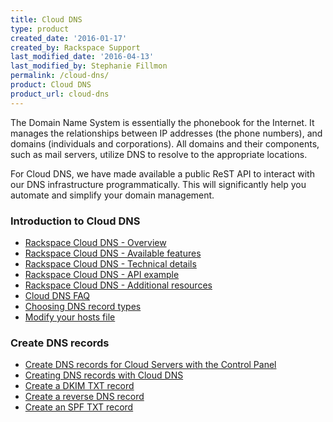 ```yaml
---
title: Cloud DNS
type: product
created_date: '2016-01-17'
created_by: Rackspace Support
last_modified_date: '2016-04-13'
last_modified_by: Stephanie Fillmon
permalink: /cloud-dns/
product: Cloud DNS
product_url: cloud-dns
---
```


The Domain Name System is essentially the phonebook for the Internet. It manages the relationships between IP addresses (the phone numbers), and domains (individuals and corporations). All domains and their components, such as mail servers, utilize DNS to resolve to the appropriate locations.

For Cloud DNS, we have made available a public ReST API to interact with our DNS infrastructure programmatically. This will significantly help you automate and simplify your domain management.

### Introduction to Cloud DNS

- [Rackspace Cloud DNS - Overview](/how-to/rackspace-cloud-dns-overview)
- [Rackspace Cloud DNS - Available features](/how-to/rackspace-cloud-dns-available-features)
- [Rackspace Cloud DNS - Technical details](/how-to/rackspace-cloud-dns-technical-details)
- [Rackspace Cloud DNS - API example](/how-to/rackspace-cloud-dns-api-example)
- [Rackspace Cloud DNS - Additional resources](/how-to/rackspace-cloud-dns-additional-resources)
- [Cloud DNS FAQ](/how-to/cloud-dns-faq)
- [Choosing DNS record types](/how-to/choosing-dns-record-types)
- [Modify your hosts file](/how-to/modify-your-hosts-file)

### Create DNS records

- [Create DNS records for Cloud Servers with the Control Panel](/how-to/create-dns-records-for-cloud-servers-with-the-control-panel)
- [Creating DNS records with Cloud DNS](/how-to/creating-dns-records-with-cloud-dns)
- [Create a DKIM TXT record](/how-to/create-a-dkim-txt-record)
- [Create a reverse DNS record](/how-to/create-a-reverse-dns-record)
- [Create an SPF TXT record](/how-to/create-an-spf-txt-record)
